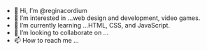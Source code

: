 - 👋 Hi, I’m @reginacordium
- 👀 I’m interested in ...web design and development, video games. 
- 🌱 I’m currently learning ...HTML, CSS, and JavaScript.
- 💞️ I’m looking to collaborate on ...
- 📫 How to reach me ...

<!---
reginacordium/reginacordium is a ✨ special ✨ repository because its `README.md` (this file) appears on your GitHub profile.
You can click the Preview link to take a look at your changes.
--->
